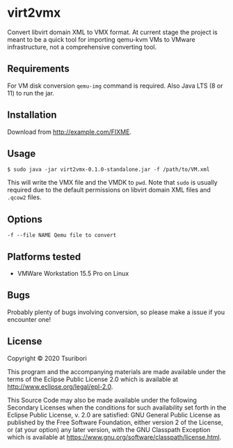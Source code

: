 # virt2vmx

Convert libvirt domain XML to VMX format. At current stage the project is meant to be a quick tool
for importing qemu-kvm VMs to VMware infrastructure, not a comprehensive converting tool.

## Requirements

For VM disk conversion `qemu-img` command is required. Also Java LTS (8 or 11) to run the jar.

## Installation

Download from http://example.com/FIXME.

## Usage

    $ sudo java -jar virt2vmx-0.1.0-standalone.jar -f /path/to/VM.xml
    
This will write the VMX file and the VMDK to `pwd`. Note that `sudo` is usually required due to the
default permissions on libvirt domain XML files and `.qcow2` files. 

## Options

```
-f --file NAME Qemu file to convert
```

## Platforms tested

* VMWare Workstation 15.5 Pro on Linux

## Bugs

Probably plenty of bugs involving conversion, so please make a issue if you encounter one!

## License

Copyright © 2020 Tsuribori

This program and the accompanying materials are made available under the
terms of the Eclipse Public License 2.0 which is available at
http://www.eclipse.org/legal/epl-2.0.

This Source Code may also be made available under the following Secondary
Licenses when the conditions for such availability set forth in the Eclipse
Public License, v. 2.0 are satisfied: GNU General Public License as published by
the Free Software Foundation, either version 2 of the License, or (at your
option) any later version, with the GNU Classpath Exception which is available
at https://www.gnu.org/software/classpath/license.html.
